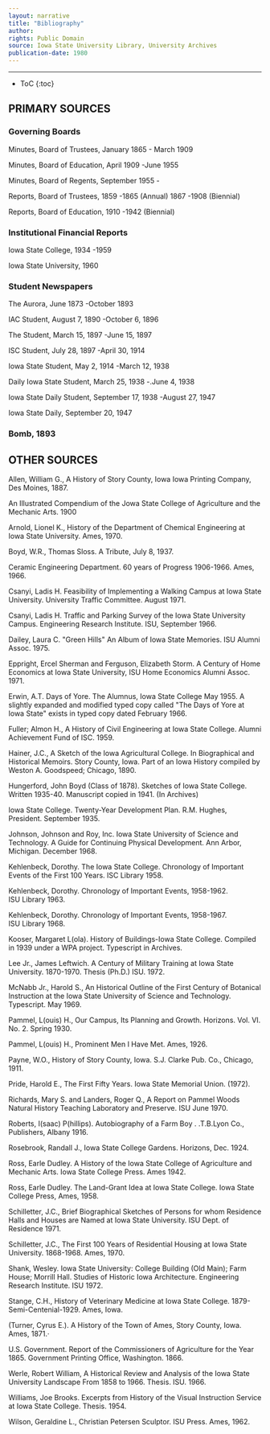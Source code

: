 ```yaml
---
layout: narrative
title: "Bibliography"
author:
rights: Public Domain
source: Iowa State University Library, University Archives
publication-date: 1980 
---
```


---

* ToC
{:toc}

## PRIMARY SOURCES 

### Governing Boards
Minutes, Board of Trustees, January 1865 - March 1909 

Minutes, Board of Education, April 1909 -June 1955

Minutes, Board of Regents, September 1955 -

­Reports, Board of Trustees, 1859 -1865 (Annual) 
1867 -1908 (Biennial) 

Reports, Board of Education, 1910 -1942 (Biennial) 

### Institutional Financial Reports 
Iowa State College, 1934 -1959 

Iowa State University, 1960 ­

### Student Newspapers 
The Aurora, June 1873 -October 1893 

IAC Student, August 7, 1890 -October 6, 1896 

The Student, March 15, 1897 -June 15, 1897 

ISC Student, July 28, 1897 -April 30, 1914 

Iowa State Student, May 2, 1914 -March 12, 1938 

Daily Iowa State Student, March 25, 1938 -.June 4, 1938 

Iowa State Daily Student, September 17, 1938 -August 27, 1947 

Iowa State Daily, September 20, 1947 ­

### Bomb, 1893 ­

## OTHER SOURCES 
Allen, William G., A History of Story County, Iowa Iowa Printing Company, Des Moines, 1887. 

An Illustrated Compendium of the Jowa State College of Agriculture and the Mechanic Arts. 1900 

Arnold, Lionel K., History of the Department of Chemical Engineering at Iowa State University. Ames, 1970. 

Boyd, W.R., Thomas Sloss. A Tribute, July 8, 1937. 

Ceramic Engineering Department. 60 years of Progress 1906-1966. Ames, 1966. 

Csanyi, Ladis H. Feasibility of Implementing a Walking Campus at Iowa State University. University Traffic Committee. August 1971. 

Csanyi, Ladis H. Traffic and Parking Survey of the Iowa State Uni­versity Campus. Engineering Research Institute. ISU, September 1966. 

Dailey, Laura C. "Green Hills" An Album of Iowa State Memories. ISU Alumni Assoc. 1975. 

Eppright, Ercel Sherman and Ferguson, Elizabeth Storm. A Century of Home Economics at Iowa State University, ISU Home   Economics Alumni Assoc. 1971. 

Erwin, A.T. Days of Yore. The Alumnus, Iowa State College May 1955. A slightly expanded and modified typed copy called "The Days of Yore at Iowa State" exists in typed copy dated February 1966. 

Fuller; Almon H., A History of Civil Engineering at Iowa State College. Alumni Achievement Fund of ISC. 1959. 

Hainer, J.C., A Sketch of the Iowa Agricultural College. In Bio­graphical and Historical Memoirs. Story County, Iowa. Part of an Iowa History compiled by Weston A. Goodspeed; Chicago, 1890. 

Hungerford, John Boyd (Class of 1878). Sketches of Iowa State College. Written 1935-40. Manuscript copied in 1941. (In Archives) 

Iowa State College. Twenty-Year Development Plan. R.M. Hughes, President. September 1935. 

Johnson, Johnson and Roy, Inc. Iowa State University of Science and Technology. A Guide for Continuing Physical Development. Ann Arbor, Michigan. December 1968. 
 
Kehlenbeck, Dorothy. The Iowa State College. Chronology of Important Events of the First 100 Years. ISC Library 1958. 

Kehlenbeck, Dorothy.  Chronology of Important Events,  1958-1962.  
ISU Library 1963.  

Kehlenbeck, Dorothy.  Chronology of Important Events,  1958-1967.  
ISU Library 1968. 

Kooser, Margaret L(ola). History of Buildings-Iowa State College. Compiled in 1939 under a WPA project. Typescript in Archives. 

Lee Jr., James Leftwich. A Century of Military Training at Iowa State University. 1870-1970. Thesis (Ph.D.) ISU. 1972. 

McNabb Jr., Harold S., An Historical Outline of the First Century of Botanical Instruction at the Iowa State University of Science and Technology. Typescript. May 1969. 

Pammel, L(ouis) H., Our Campus, Its Planning and Growth. Horizons. Vol. VI. No. 2. Spring 1930. 

Pammel, L(ouis) H., Prominent Men I Have Met. Ames, 1926. 

Payne, W.O., History of Story County, Iowa. S.J. Clarke Pub. Co., Chicago, 1911. 

Pride, Harold E., The First Fifty Years. Iowa State Memorial Union. (1972). 

Richards, Mary S. and Landers, Roger Q., A Report on Pammel Woods Natural History Teaching Laboratory and Preserve. ISU June 1970. 

Roberts, I(saac) P(hillips). Autobiography of a Farm Boy . .T.B.Lyon Co., Publishers, Albany 1916. 

Rosebrook, Randall J., Iowa State College Gardens. Horizons, Dec. 1924. 

Ross, Earle Dudley. A History of the Iowa State College of Agriculture and Mechanic Arts. Iowa State College Press. 
Ames 1942. 

Ross, Earle Dudley. The Land-Grant Idea at Iowa State College. Iowa State College Press, Ames, 1958. 

Schilletter, J.C., Brief Biographical Sketches of Persons for whom Residence Halls and Houses are Named at Iowa State University. ISU Dept. of Residence 1971. 

Schilletter, J.C., The First 100 Years of Residential Housing at Iowa State University. 1868-1968. Ames, 1970. 

Shank, Wesley. Iowa State University: College Building (Old Main); Farm House; Morrill Hall. Studies of Historic Iowa Architecture. Engineering Research Institute. ISU 1972. 

Stange, C.H., History of Veterinary Medicine at Iowa State College. 1879-Semi-Centenial-1929. Ames, Iowa. 

(Turner, Cyrus E.). A History of the Town of Ames, Story County, Iowa. Ames, 1871.· 

U.S. Government. Report of the Commissioners of Agriculture for the Year 1865. Government Printing Office, Washington. 1866. 

Werle, Robert William, A Historical Review and Analysis of the Iowa State University Landscape From 1858 to 1966. Thesis. ISU. 1966. 

Williams, Joe Brooks. Excerpts from History of the Visual Instruction Service at Iowa State College. Thesis. 1954. 

Wilson, Geraldine L., Christian Petersen Sculptor. ISU Press. Ames, 1962.